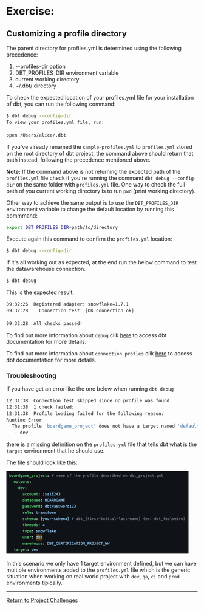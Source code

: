 # Exercise:

## Customizing a profile directory

The parent directory for profiles.yml is determined using the following precedence:

1. --profiles-dir option
2. DBT_PROFILES_DIR environment variable
3. current working directory
4. ~/.dbt/ directory

To check the expected location of your profiles.yml file for your installation of dbt, you can run the following command:

 ``` bash
$ dbt debug --config-dir
To view your profiles.yml file, run:

open /Users/alice/.dbt
```

If you've already renamed the `sample-profiles.yml` to `profiles.yml` stored on the root directory of dbt project, the command above should return that path instead, following the precedence mentioned above.

**Note:** If the command above is not returning the expected path of the `profiles.yml` file check if you're running the command `dbt debug --config-dir` on the same folder with `profiles.yml` file.
One way to check the full path of you current working directory is to run `pwd` (print working directory).

Other way to achieve the same output is to use the `DBT_PROFILES_DIR` environment variable to change the default location by running this commmand: 

 ``` bash
export DBT_PROFILES_DIR=path/to/directory
```

Execute again this command to confirm the `profiles.yml` location:
 ``` bash
$ dbt debug --config-dir
```

If it's all working out as expected, at the end run the below command to test the datawarehouse connection.

 ``` bash
$ dbt debug
```

This is the expected result:

 ```bash
09:32:26  Registered adapter: snowflake=1.7.1
09:32:28    Connection test: [OK connection ok]

09:32:28  All checks passed!
```

To find out more information about `debug` clik [here](https://docs.getdbt.com/reference/commands/debug) to access dbt documentation for more details.

To find out more information about `connection profles` clik [here](https://docs.getdbt.com/docs/core/connect-data-platform/connection-profiles) to access dbt documentation for more details.

### Troubleshooting
If you have get an error like the one below when running `dbt debug`

```bash
12:31:38  Connection test skipped since no profile was found
12:31:38  1 check failed:
12:31:38  Profile loading failed for the following reason:
Runtime Error
  The profile 'boardgame_project' does not have a target named 'default'. The valid target names for this profile are:
   - dev
```

there is a missing definition on the `profiles.yml` file that tells dbt what is the `target` environment that he should use.

The file should look like this: 

![profiles.yml template](../../images/profiles_yml.png)

In this scenario we only have 1 target environment defined, but we can have multiple environments added to the `profiles.yml` file which is the generic situation when working on real world project with `dev`, `qa`, `ci` and `prod` environments tipically.

---

[Return to Project Challenges](../../../README.md#9-project-challenges)